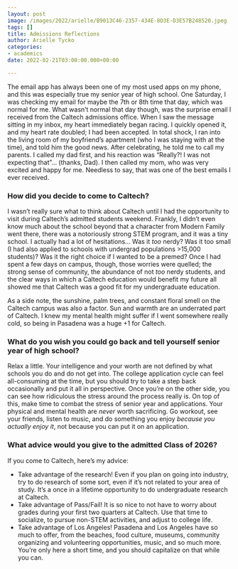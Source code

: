 ```yaml
---
layout: post
image: /images/2022/arielle/B9013C46-2357-434E-8D3E-D3E57B248520.jpeg
tags: []
title: Admissions Reflections
author: Arielle Tycko
categories:
- academics
date: 2022-02-21T03:00:00.000+00:00

---
```

The email app has always been one of my most used apps on my phone, and this was especially true my senior year of high school. One Saturday, I was checking my email for maybe the 7th or 8th time that day, which was normal for me. What wasn’t normal that day though, was the surprise email I received from the Caltech admissions office. When I saw the message sitting in my inbox, my heart immediately began racing. I quickly opened it, and my heart rate doubled; I had been accepted. In total shock, I ran into the living room of my boyfriend’s apartment (who I was staying with at the time), and told him the good news. After celebrating, he told me to call my parents. I called my dad first, and his reaction was “Really?! I was not expecting that”... (thanks, Dad). I then called my mom, who was very excited and happy for me. Needless to say, that was one of the best emails I ever received.

### **How did you decide to come to Caltech?**

I wasn’t really sure what to think about Caltech until I had the opportunity to visit during Caltech’s admitted students weekend. Frankly, I didn’t even know much about the school beyond that a character from Modern Family went there, there was a notoriously strong STEM program, and it was a tiny school. I actually had a lot of hesitations… Was it _too_ nerdy? Was it too small (I had also applied to schools with undergrad populations >15,000 students)? Was it the right choice if I wanted to be a premed? Once I had spent a few days on campus, though, those worries were quelled; the strong sense of community, the abundance of not _too_ nerdy students, and the clear ways in which a Caltech education would benefit my future all showed me that Caltech was a good fit for my undergraduate education.

As a side note, the sunshine, palm trees, and constant floral smell on the Caltech campus was also a factor. Sun and warmth are an underrated part of Caltech. I knew my mental health might suffer if I went somewhere really cold, so being in Pasadena was a huge +1 for Caltech.

### **What do you wish you could go back and tell yourself senior year of high school?**

Relax a little. Your intelligence and your worth are not defined by what schools you do and do not get into. The college application cycle can feel all-consuming at the time, but you should try to take a step back occasionally and put it all in perspective. Once you’re on the other side, you can see how ridiculous the stress around the process really is. On top of this, make time to combat the stress of senior year and applications. Your physical and mental health are _never_ worth sacrificing. Go workout, see your friends, listen to music, and do something you enjoy _because you actually enjoy it_, not because you can put it on an application.

### **What advice would you give to the admitted Class of 2026?**

If you come to Caltech, here’s my advice:

* Take advantage of the research! Even if you plan on going into industry, try to do research of some sort, even if it’s not related to your area of study. It’s a once in a lifetime opportunity to do undergraduate research at Caltech.
* Take advantage of Pass/Fail! It is so nice to not have to worry about grades during your first two quarters at Caltech. Use that time to socialize, to pursue non-STEM activities, and adjust to college life.
* Take advantage of Los Angeles! Pasadena and Los Angeles have so much to offer, from the beaches, food culture, museums, community organizing and volunteering opportunities, music, and so much more. You’re only here a short time, and you should capitalize on that while you can.